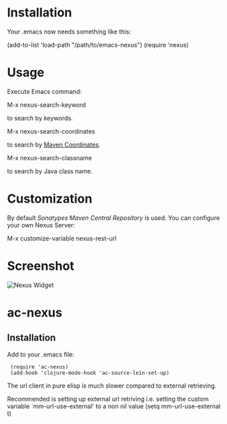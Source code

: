 # Installation 

Your .emacs now needs something like this:

  (add-to-list 'load-path "/path/to/emacs-nexus")
  (require 'nexus)

# Usage 

Execute Emacs command:

  M-x nexus-search-keyword

to search by keywords.

  M-x nexus-search-coordinates

to search by [Maven Coordinates](http://maven.apache.org/pom.html#Maven_Coordinates).

  M-x nexus-search-classname 

to search by Java class name.  

# Customization

By default *Sonatypes Maven Central Repository*  is used. You can configure your own Nexus Server:

 M-x customize-variable nexus-rest-url

# Screenshot

![Nexus Widget](https://github.com/juergenhoetzel/emacs-nexus/raw/master/doc-img/nexus-widget-screenshot.png "Nexus Widget")

# ac-nexus
 
## Installation

Add to your .emacs file:

     (require 'ac-nexus)
     (add-hook 'clojure-mode-hook 'ac-source-lein-set-up)
     

The url client in pure elisp is much slower compared to external retrieving. 

Recommended is setting up external url retriving i.e. setting  the custom variable `mm-url-use-external'  to a non nil value
    (setq mm-url-use-external t)



